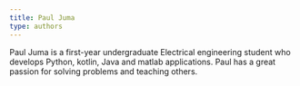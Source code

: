 ```yaml
---
title: Paul Juma
type: authors
---
```

Paul Juma is a first-year undergraduate Electrical engineering student who develops Python, kotlin, Java and matlab applications. Paul has a great passion for solving problems and teaching others.
